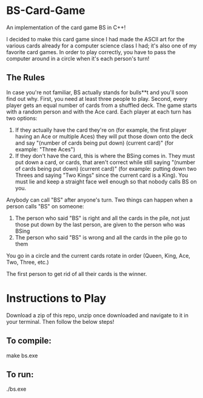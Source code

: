 # BS-Card-Game
An implementation of the card game BS in C++!

I decided to make this card game since I had made the ASCII art for the various cards already for a computer science class I had; it's also one of my favorite card games.
In order to play correctly, you have to pass the computer around in a circle when it's each person's turn!

## The Rules
In case you're not familiar, BS actually stands for bulls**t and you'll soon find out why.
First, you need at least three people to play. Second, every player gets an equal number of cards from a shuffled deck.
The game starts with a random person and with the Ace card. Each player at each turn has two options:
1) If they actually have the card they're on (for example, the first player having an Ace or multiple Aces) they will put
those down onto the deck and say "(number of cards being put down) (current card)" (for example: "Three Aces")
2) If they don't have the card, this is where the BSing comes in. They must put down a card, or cards, that aren't correct while
still saying "(number of cards being put down) (current card)" (for example: putting down two Threes and saying "Two Kings" since the
current card is a King). You must lie and keep a straight face well enough so that nobody calls BS on you.

Anybody can call "BS" after anyone's turn. Two things can happen when a person calls "BS" on someone:
1) The person who said "BS" is right and all the cards in the pile, not just those put down by the last person, are 
given to the person who was BSing
2) The person who said "BS" is wrong and all the cards in the pile go to them

You go in a circle and the current cards rotate in order (Queen, King, Ace, Two, Three, etc.)

The first person to get rid of all their cards is the winner.

# Instructions to Play
Download a zip of this repo, unzip once downloaded and navigate to it in your terminal. Then follow the below steps!

## To compile:
make bs.exe

## To run:
./bs.exe
